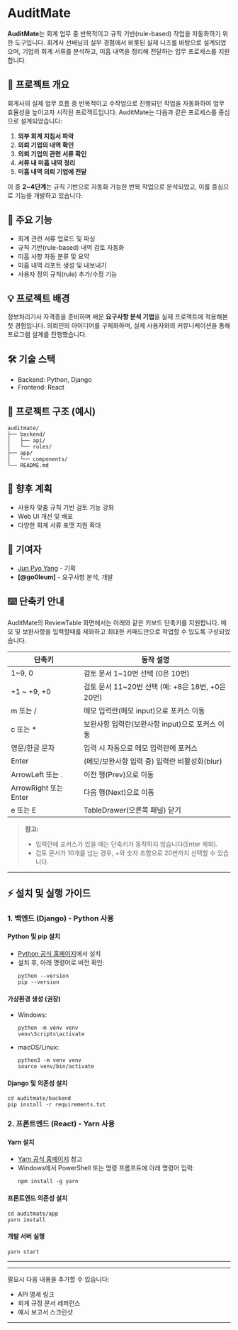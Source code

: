 # AuditMate

**AuditMate**는 회계 업무 중 반복적이고 규칙 기반(rule-based) 작업을 자동화하기 위한 도구입니다.
회계사 선배님의 실무 경험에서 비롯된 실제 니즈를 바탕으로 설계되었으며,
기업의 회계 서류를 분석하고, 미흡 내역을 정리해 전달하는 업무 프로세스를 지원합니다.

## 🧾 프로젝트 개요

회계사의 실제 업무 흐름 중 반복적이고 수작업으로 진행되던 작업을 자동화하여 업무 효율성을 높이고자 시작된 프로젝트입니다.
AuditMate는 다음과 같은 프로세스를 중심으로 설계되었습니다:

1. **외부 회계 지침서 파악**
2. **의뢰 기업의 내역 확인**
3. **의뢰 기업의 관련 서류 확인**
4. **서류 내 미흡 내역 정리**
5. **미흡 내역 의뢰 기업에 전달**

이 중 **2\~4단계**는 규칙 기반으로 자동화 가능한 반복 작업으로 분석되었고, 이를 중심으로 기능을 개발하고 있습니다.

## 🎯 주요 기능

* 회계 관련 서류 업로드 및 파싱
* 규칙 기반(rule-based) 내역 검토 자동화
* 미흡 사항 자동 분류 및 요약
* 미흡 내역 리포트 생성 및 내보내기 
* 사용자 정의 규칙(rule) 추가/수정 기능 

## 💡 프로젝트 배경

정보처리기사 자격증을 준비하며 배운 **요구사항 분석 기법**을 실제 프로젝트에 적용해본 첫 경험입니다.
의뢰인의 아이디어를 구체화하며, 실제 사용자와의 커뮤니케이션을 통해 프로그램 설계를 진행했습니다.

## 🛠️ 기술 스택

* Backend: Python, Django 
* Frontend: React 

## 📁 프로젝트 구조 (예시)

```
auditmate/
├── backend/
│   ├── api/
│   └── rules/
├── app/
│   └── components/
└── README.md
```

## 📌 향후 계획

* 사용자 맞춤 규칙 기반 검토 기능 강화
* Web UI 개선 및 배포
* 다양한 회계 서류 포맷 지원 확대


## 🤝 기여자

* [Jun Pyo Yang](https://www.linkedin.com/in/dardnatsyang/) - 기획
* **\[@go0leum]** - 요구사항 분석, 개발

## ⌨️ 단축키 안내

AuditMate의 ReviewTable 화면에서는 아래와 같은 키보드 단축키를 지원합니다.
메모 및 보완사항을 입력할때를 제와하고 최대한 키패드만으로 작업할 수 있도록 구성되었습니다.

| 단축키            | 동작 설명                                      |
|-------------------|-----------------------------------------------|
| 1~9, 0            | 검토 문서 1~10번 선택 (0은 10번)               |
| +1 ~ +9, +0       | 검토 문서 11~20번 선택 (예: +8은 18번, +0은 20번) |
| m 또는 /          | 메모 입력란(메모 input)으로 포커스 이동         |
| c 또는 *          | 보완사항 입력란(보완사항 input)으로 포커스 이동  |
| 영문/한글 문자    | 입력 시 자동으로 메모 입력란에 포커스           |
| Enter             | (메모/보완사항 입력 중) 입력란 비활성화(blur)   |
| ArrowLeft 또는 .  | 이전 행(Prev)으로 이동                         |
| ArrowRight 또는 Enter | 다음 행(Next)으로 이동                     |
| e 또는 E          | TableDrawer(오른쪽 패널) 닫기                  |

> **참고:**  
> - 입력란에 포커스가 있을 때는 단축키가 동작하지 않습니다(Enter 제외).
> - 검토 문서가 10개를 넘는 경우, +와 숫자 조합으로 20번까지 선택할 수 있습니다.

---

## ⚡ 설치 및 실행 가이드

### 1. 백엔드 (Django) - Python 사용

#### Python 및 pip 설치
- [Python 공식 홈페이지](https://www.python.org/downloads/)에서 설치
- 설치 후, 아래 명령어로 버전 확인:
  ```
  python --version
  pip --version
  ```

#### 가상환경 생성 (권장)
- Windows:
  ```
  python -m venv venv
  venv\Scripts\activate
  ```
- macOS/Linux:
  ```
  python3 -m venv venv
  source venv/bin/activate
  ```

#### Django 및 의존성 설치
  ```
  cd auditmate/backend
  pip install -r requirements.txt
  ```


### 2. 프론트엔드 (React) - Yarn 사용

#### Yarn 설치
- [Yarn 공식 홈페이지](https://classic.yarnpkg.com/lang/en/docs/install/) 참고
- Windows에서 PowerShell 또는 명령 프롬프트에 아래 명령어 입력:
  ```
  npm install -g yarn
  ```

#### 프론트엔드 의존성 설치
  ```
  cd auditmate/app
  yarn install
  ```

#### 개발 서버 실행
  ```
  yarn start
  ```

---
---

필요시 다음 내용을 추가할 수 있습니다:

* API 명세 링크
* 회계 규정 문서 레퍼런스
* 예시 보고서 스크린샷

---